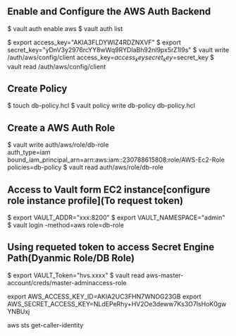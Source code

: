 ## Enable and Configure the AWS Auth Backend	 
$ vault auth enable aws
$ vault auth list

$ export access_key="AKIA3FLDYWIZ4RDZNXVF"
$ export secret_key="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"
$ vault write /auth/aws/config/client access_key=$access_key secret_key=$secret_key
$ vault read /auth/aws/config/client

## Create Policy
$ touch db-policy.hcl
$ vault policy write db-policy db-policy.hcl

## Create a AWS Auth Role
$ vault write auth/aws/role/db-role \
     auth_type=iam \
	 bound_iam_principal_arn=arn:aws:iam::230788615808:role/AWS-Ec2-Role \
	 policies=db-policy
$ vault read auth/aws/role/db-role

## Access to Vault form EC2 instance[configure role instance profile](To request token)
$ export VAULT_ADDR="xxx:8200"
$ export VAULT_NAMESPACE="admin"
$ vault login -method=aws role=db-role

## Using requeted token to access Secret Engine Path(Dyanmic Role/DB Role)
$ export VAULT_Token="hvs.xxxx"
$ vault read aws-master-account/creds/master-adminaccess-role

export AWS_ACCESS_KEY_ID=AKIA2UC3FHN7WNOG23GB
export AWS_SECRET_ACCESS_KEY=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

aws sts get-caller-identity
